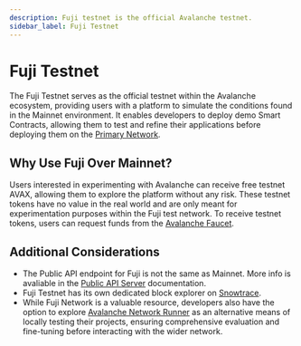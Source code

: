 ```yaml
---
description: Fuji testnet is the official Avalanche testnet. 
sidebar_label: Fuji Testnet
---
```


# Fuji Testnet

The Fuji Testnet serves as the official testnet within the Avalanche ecosystem, providing users
with a platform to simulate the conditions found in the Mainnet environment. It enables developers
to deploy demo Smart Contracts, allowing them to test and refine their applications before deploying
them on the [Primary Network](/learn/avalanche/avalanche-platform.md).

## Why Use Fuji Over Mainnet?

Users interested in experimenting with Avalanche can receive free testnet AVAX, allowing them to
explore the platform without any risk. These testnet tokens have no value in the real world and are
only meant for experimentation purposes within the Fuji test network. To receive testnet tokens, 
users can request funds from the
[Avalanche Faucet](/subnets/avalanche-subnet-faucet.md#using-the-faucet). 

## Additional Considerations

- The Public API endpoint for Fuji is not the same as Mainnet. More info is avaliable in the
[Public API Server](/apis/avalanchego/public-api-server) 
documentation.
- Fuji Testnet has its own dedicated block explorer on [Snowtrace](https://testnet.snowtrace.io/). 
- While Fuji Network is a valuable resource, developers also
have the option to explore
[Avalanche Network Runner](https://docs.avax.network/quickstart/tools-list#avalanche-network-runner-anr)
as an alternative means of locally testing their projects, ensuring comprehensive evaluation and 
fine-tuning before interacting with the wider network. 
